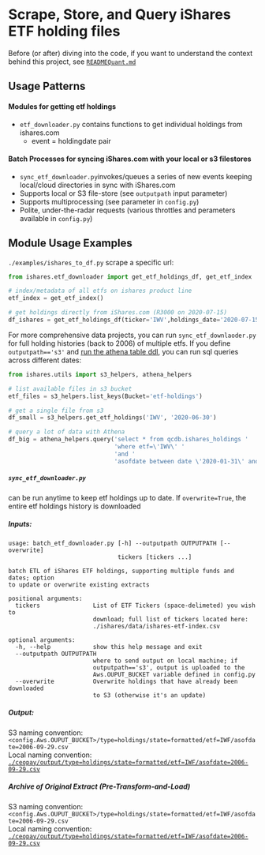# Scrape, Store, and Query iShares ETF holding files
Before (or after) diving into the code, if you want to understand the context behind this project, see [`READMEQuant.md`](https://github.com/talsan/ishares/blob/master/READMEQuant.md)

## Usage Patterns
#### Modules for getting etf holdings 
- `etf_downloader.py` contains functions to get individual holdings from ishares.com
    - event = holdingdate pair
#### Batch Processes for syncing iShares.com with your local or s3 filestores
- `sync_etf_downloader.py`invokes/queues a series of new events keeping local/cloud directories in sync with iShares.com
- Supports local or S3 file-store (see `outputpath` input parameter)
- Supports multiprocessing (see parameter in `config.py`)
- Polite, under-the-radar requests (various throttles and perameters available in `config.py`)

## Module Usage Examples
`./examples/ishares_to_df.py`
scrape a specific url:
```python
from ishares.etf_downloader import get_etf_holdings_df, get_etf_index

# index/metadata of all etfs on ishares product line
etf_index = get_etf_index()

# get holdings directly from iShares.com (R3000 on 2020-07-15)
df_ishares = get_etf_holdings_df(ticker='IWV',holdings_date='2020-07-15')
```
For more comprehensive data projects, you can run `sync_etf_downlaoder.py` for full holding histories (back to 2006) of multiple etfs. 
If you define `outputpath=='s3'` and [run the athena table ddl]('http://github.com'), you can run sql queries across different dates:
```python
from ishares.utils import s3_helpers, athena_helpers

# list available files in s3 bucket
etf_files = s3_helpers.list_keys(Bucket='etf-holdings')

# get a single file from s3
df_small = s3_helpers.get_etf_holdings('IWV', '2020-06-30')

# query a lot of data with Athena
df_big = athena_helpers.query('select * from qcdb.ishares_holdings '
                              'where etf=\'IWV\' '
                              'and '
                              'asofdate between date \'2020-01-31\' and date \'2020-06-30\'')
```

##### `sync_etf_downloader.py`
can be run anytime to keep etf holdings up to date. If `overwrite=True`, the entire etf holdings history is downloaded
##### Inputs: 
```
usage: batch_etf_downloader.py [-h] --outputpath OUTPUTPATH [--overwrite]
                               tickers [tickers ...]

batch ETL of iShares ETF holdings, supporting multiple funds and dates; option
to update or overwrite existing extracts

positional arguments:
  tickers               List of ETF Tickers (space-delimeted) you wish to
                        download; full list of tickers located here:
                        ./ishares/data/ishares-etf-index.csv

optional arguments:
  -h, --help            show this help message and exit
  --outputpath OUTPUTPATH
                        where to send output on local machine; if
                        outputpath=='s3', output is uploaded to the
                        Aws.OUPUT_BUCKET variable defined in config.py
  --overwrite           Overwrite holdings that have already been downloaded
                        to S3 (otherwise it's an update)

```

##### Output: 
S3 naming convention: `<config.Aws.OUPUT_BUCKET>/type=holdings/state=formatted/etf=IWF/asofdate=2006-09-29.csv`  
Local naming convention: [`./ceopay/output/type=holdings/state=formatted/etf=IWF/asofdate=2006-09-29.csv`](https://github.com/talsan/ceopay/blob/master/data/masteridx/year%3D2020/qtr%3D2.txt)    
##### Archive of Original Extract (Pre-Transform-and-Load)
S3 naming convention: `<config.Aws.OUPUT_BUCKET>/type=holdings/state=formatted/etf=IWF/asofdate=2006-09-29.csv`  
Local naming convention: [`./ceopay/output/type=holdings/state=formatted/etf=IWF/asofdate=2006-09-29.csv`](https://github.com/talsan/ceopay/blob/master/data/masteridx/year%3D2020/qtr%3D2.txt)  
